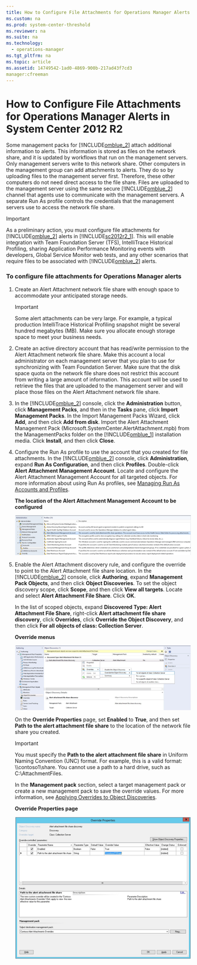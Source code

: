 ```yaml
---
title: How to Configure File Attachments for Operations Manager Alerts in System Center 2012 R2
ms.custom: na
ms.prod: system-center-threshold
ms.reviewer: na
ms.suite: na
ms.technology: 
  - operations-manager
ms.tgt_pltfrm: na
ms.topic: article
ms.assetid: 14749542-1ad0-4869-900b-217ad43f7cd3
manager:cfreeman
---
```

# How to Configure File Attachments for Operations Manager Alerts in System Center 2012 R2
Some management packs for [!INCLUDE[omblue_2](../../om/manage/includes/omblue_2_md.md)] attach additional information to alerts. This information is stored as files on the network share, and it is updated by workflows that run on the management servers. Only management servers write to this network share. Other computers in the management group can add attachments to alerts. They do so by uploading files to the management server first. Therefore, these other computers do not need direct access to the file share. Files are uploaded to the management server using the same secure [!INCLUDE[omblue_2](../../om/manage/includes/omblue_2_md.md)] channel that agents use to communicate with the management servers. A separate Run As profile controls the credentials that the management servers use to access the network file share.  
  
> [!IMPORTANT]  
> As a preliminary action, you must configure file attachments for [!INCLUDE[omblue_2](../../om/manage/includes/omblue_2_md.md)] alerts in [!INCLUDE[sc2012r2_1](../../om/manage/includes/sc2012r2_1_md.md)]. This will enable integration with Team Foundation Server \(TFS\), IntelliTrace Historical Profiling, sharing Application Performance Monitoring events with developers, Global Service Monitor web tests, and any other scenarios that require files to be associated with [!INCLUDE[omblue_2](../../om/manage/includes/omblue_2_md.md)] alerts.  
  
### To configure file attachments for Operations Manager alerts  
  
1.  Create an Alert Attachment network file share with enough space to accommodate your anticipated storage needs.  
  
    > [!IMPORTANT]  
    > Some alert attachments can be very large. For example, a typical production IntelliTrace Historical Profiling snapshot might be several hundred megabytes \(MB\). Make sure you allocate enough storage space to meet your business needs.  
  
2.  Create an active directory account that has read\/write permission to the Alert Attachment network file share. Make this account a local administrator on each management server that you plan to use for synchronizing with Team Foundation Server. Make sure that the disk space quota on the network file share does not restrict this account from writing a large amount of information. This account will be used to retrieve the files that are uploaded to the management server and will place those files on the Alert Attachment network file share.  
  
3.  In the [!INCLUDE[omblue_2](../../om/manage/includes/omblue_2_md.md)] console, click the **Administration** button, click **Management Packs**, and then in the **Tasks** pane, click **Import Management Packs**. In the Import Management Packs Wizard, click **Add**, and then click **Add from disk**. Import the Alert Attachment Management Pack \(Microsoft.SystemCenter.AlertAttachment.mpb\) from the ManagementPacks folder on the [!INCLUDE[omblue_1](../../om/manage/includes/omblue_1_md.md)] installation media. Click **Install**, and then click **Close**.  
  
4.  Configure the Run As profile to use the account that you created for file attachments. In the [!INCLUDE[omblue_2](../../om/manage/includes/omblue_2_md.md)] console, click **Administration**, expand **Run As Configuration**, and then click **Profiles**. Double\-click **Alert Attachment Management Account**. Locate and configure the Alert Attachment Management Account for all targeted objects. For more information about using Run As profiles, see [Managing Run As Accounts and Profiles](../../om/manage/Managing-Run-As-Accounts-and-Profiles.md).  
  
    **The location of the Alert Attachment Management Account to be configured**  
  
    ![Highlight Run As Profile to configure](../../om/manage/media/DevOps_ConfigFileAttach_1AcctToConfig.gif "DevOps_ConfigFileAttach_1AcctToConfig")  
  
5.  Enable the Alert Attachment discovery rule, and configure the override to point to the Alert Attachment file share location. In the [!INCLUDE[omblue_2](../../om/manage/includes/omblue_2_md.md)] console, click **Authoring**, expand **Management Pack Objects**, and then click **Object Discoveries**. To set the object discovery scope, click **Scope**, and then click **View all targets**. Locate and select **Alert Attachment File Share**. Click **OK**.  
  
    In the list of scoped objects, expand **Discovered Type: Alert Attachment File Share**, right\-click **Alert attachment file share discovery**, click **Overrides**, click **Override the Object Discovery**, and then click **For all objects of class: Collection Server**.  
  
    **Override menus**  
  
    ![Configure override for Alert Attachment file share](../../om/manage/media/DevOps_ConfigFileAttach_2.gif "DevOps_ConfigFileAttach_2")  
  
    On the **Override Properties** page, set **Enabled** to **True**, and then set **Path to the alert attachment file share** to the location of the network file share you created.  
  
    > [!IMPORTANT]  
    > You must specify the **Path to the alert attachment file share** in Uniform Naming Convention \(UNC\) format. For example, this is a valid format: \\\\contoso1\\share. You cannot use a path to a hard drive, such as C:\\AttachmentFiles.  
  
    In the **Management pack** section, select a target management pack or create a new management pack to save the override values. For more information, see [Applying Overrides to Object Discoveries](../Topic/Applying%20Overrides%20to%20Object%20Discoveries.md).  
  
    **Override Properties page**  
  
    ![Override Properties page](../../om/manage/media/DevOps_ConfigFileAttach_3.gif "DevOps_ConfigFileAttach_3")  
  
